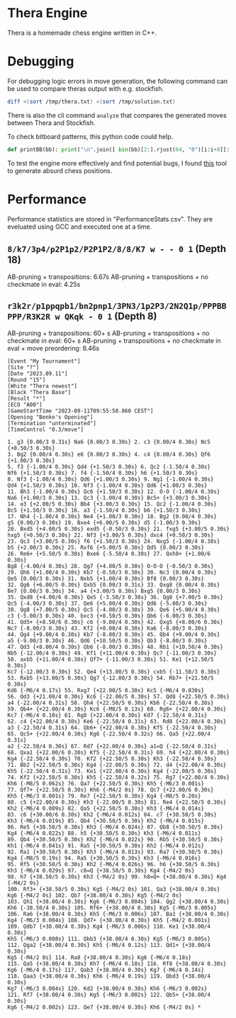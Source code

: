 # Thera Engine
Thera is a homemade chess engine written in C++.


# Debugging
For debugging logic errors in move generation, the following command can be used to compare theras output with e.g. stockfish.

``` bash
diff <(sort /tmp/thera.txt) <(sort /tmp/solution.txt)
```

There is also the cli command `analyze` that compares the generated moves between Thera and Stockfish.

To check bitboard patterns, this python code could help.

``` python
def printBB(bb): print("\n".join([ bin(bb)[2:].rjust(64, "0")[i:i+8][::-1] for i in range(0, 64, 8)]))
```

To test the engine more effectively and find potential bugs, I found [this](http://bernd.bplaced.net/fengenerator/fengenerator.html) tool to generate absurd chess positions.


# Performance
Performance statistics are stored in "PerformanceStats.csv". They are eveluated using GCC and executed one at a time.

## `8/k7/3p4/p2P1p2/P2P1P2/8/8/K7 w - - 0 1` (Depth 18)
AB-pruning + transpositions: 6.67s
AB-pruning + transpositions + no checkmate in eval: 4.25s

## `r3k2r/p1ppqpb1/bn2pnp1/3PN3/1p2P3/2N2Q1p/PPPBBPPP/R3K2R w QKqk - 0 1` (Depth 8)
AB-pruning + transpositions: 60+ s
AB-pruning + transpositions + no checkmate in eval: 60+ s
AB-pruning + transpositions + no checkmate in eval + move preordering: 8.46s

```pgn
[Event "My Tournament"]
[Site "?"]
[Date "2023.09.11"]
[Round "15"]
[White "Thera newest"]
[Black "Thera Base"]
[Result "*"]
[ECO "A00"]
[GameStartTime "2023-09-11T09:55:50.860 CEST"]
[Opening "Benko's Opening"]
[Termination "unterminated"]
[TimeControl "0.3/move"]

1. g3 {0.00/3 0.31s} Na6 {0.00/3 0.30s} 2. c3 {0.00/4 0.30s} Nc5 {+0.50/3 0.30s}
3. Bg2 {0.00/4 0.30s} e6 {0.00/3 0.30s} 4. c4 {0.00/4 0.30s} Qf6 {+1.00/3 0.30s}
5. f3 {-1.00/4 0.30s} Qd4 {+1.50/3 0.30s} 6. Qc2 {-1.50/4 0.30s}
Nf6 {+1.50/3 0.30s} 7. f4 {-1.50/4 0.30s} h6 {+1.50/3 0.30s}
8. Nf3 {-1.00/4 0.30s} Qd6 {+1.00/3 0.30s} 9. Ng1 {-1.00/4 0.30s}
Qd4 {+1.50/3 0.30s} 10. Nf3 {-1.00/4 0.30s} Qd6 {+1.00/3 0.30s}
11. Bh3 {-1.00/4 0.30s} Qc6 {+1.50/3 0.30s} 12. O-O {-1.00/4 0.30s}
Na6 {+1.00/3 0.30s} 13. Qc3 {-1.00/4 0.30s} Bc5+ {+3.00/3 0.30s}
14. e3 {+2.00/5 0.30s} Bb4 {+3.00/3 0.30s} 15. Qc2 {-1.00/4 0.30s}
Bc5 {+1.50/3 0.30s} 16. a3 {-1.50/4 0.30s} b6 {+1.50/3 0.30s}
17. Nh4 {-1.00/4 0.30s} Ne4 {+1.00/3 0.30s} 18. Bg2 {0.00/4 0.30s}
g5 {0.00/3 0.30s} 19. Bxe4 {+6.00/5 0.30s} d5 {-1.00/3 0.30s}
20. Bxd5 {+4.00/5 0.30s} exd5 {-0.50/3 0.30s} 21. fxg5 {+3.00/5 0.30s}
hxg5 {+0.50/3 0.30s} 22. Nf3 {+3.00/5 0.30s} dxc4 {+0.50/3 0.30s}
23. Qc3 {+3.00/5 0.30s} f6 {+1.50/3 0.30s} 24. Nxg5 {-1.00/4 0.30s}
b5 {+2.00/3 0.30s} 25. Rxf6 {+5.00/5 0.30s} Qd5 {0.00/3 0.30s}
26. Re6+ {+5.50/5 0.30s} Bxe6 {-5.50/4 0.30s} 27. Qxh8+ {+1.00/6 0.30s}
Bg8 {-4.00/4 0.30s} 28. Qg7 {+4.00/5 0.30s} O-O-O {-0.50/3 0.30s}
29. Qh6 {+1.00/4 0.30s} Kb7 {-0.50/3 0.30s} 30. Nc3 {0.00/4 0.30s}
Qe5 {0.00/3 0.30s} 31. Nxb5 {+1.00/4 0.30s} Bf8 {0.00/3 0.30s}
32. Qg6 {+6.00/5 0.30s} Qxb5 {0.00/3 0.31s} 33. Qxg8 {0.00/4 0.30s}
Be7 {0.00/3 0.30s} 34. a4 {+3.00/5 0.30s} Bxg5 {0.00/3 0.30s}
35. Qxd8 {+4.00/6 0.30s} Qe5 {-3.50/3 0.30s} 36. Qg8 {+7.00/5 0.30s}
Qc5 {-4.00/3 0.30s} 37. Qe6 {+5.00/4 0.30s} Qd6 {-5.00/3 0.30s}
38. Qg8 {+7.00/5 0.30s} Qc5 {-4.00/3 0.30s} 39. Qe6 {+5.00/4 0.30s}
c3 {-5.00/3 0.30s} 40. bxc3 {+8.50/5 0.30s} Qb6 {-6.00/3 0.30s}
41. Qd5+ {+8.50/6 0.30s} c6 {-9.00/4 0.30s} 42. Qxg5 {+8.00/6 0.30s}
Nc7 {-8.00/3 0.30s} 43. Kf2 {+8.00/4 0.30s} Ka6 {-8.00/3 0.30s}
44. Qg4 {+9.00/4 0.30s} Kb7 {-8.00/3 0.30s} 45. Qb4 {+9.00/4 0.30s}
a5 {-9.00/3 0.30s} 46. Qd6 {+10.50/5 0.30s} Qb3 {-8.00/3 0.30s}
47. Qd3 {+8.00/4 0.30s} Qb6 {-8.00/3 0.30s} 48. Rb1 {+10.50/4 0.30s}
Nb5 {-12.00/4 0.30s} 49. Kf1 {+11.00/4 0.30s} Qc7 {-11.00/3 0.30s}
50. axb5 {+11.00/4 0.30s} Qf7+ {-11.00/3 0.30s} 51. Ke1 {+12.50/5 0.30s}
Kc7 {-12.00/3 0.30s} 52. Qe4 {+13.00/5 0.30s} cxb5 {-11.50/3 0.30s}
53. Rxb5 {+13.00/5 0.30s} Qg7 {-12.00/3 0.30s} 54. Rb7+ {+21.50/5 0.30s}
Kd6 {-M6/4 0.17s} 55. Rxg7 {+22.00/5 0.30s} Kc5 {-M6/4 0.030s}
56. Qd3 {+21.00/4 0.30s} Kc6 {-22.00/5 0.30s} 57. Qd8 {+22.50/5 0.30s}
a4 {-22.00/4 0.31s} 58. Qh4 {+22.50/5 0.30s} Kb6 {-22.50/4 0.30s}
59. Qb4+ {+22.00/4 0.30s} Kc6 {-M8/5 0.13s} 60. Rg6+ {+22.00/4 0.30s}
Kc7 {-M6/4 0.10s} 61. Rg8 {+22.00/4 0.30s} Kd7 {-22.50/4 0.31s}
62. c4 {+22.00/4 0.30s} Ke6 {-22.50/4 0.31s} 63. Rd8 {+22.00/4 0.30s}
a3 {-22.50/4 0.31s} 64. Qb6+ {+22.00/4 0.30s} Kf5 {-22.50/4 0.30s}
65. Qc5+ {+22.00/4 0.30s} Kg6 {-22.50/4 0.32s} 66. Qa5 {+22.00/4 0.31s}
a2 {-22.50/4 0.30s} 67. Rd7 {+22.00/4 0.30s} a1=Q {-22.50/4 0.31s}
68. Qxa1 {+22.00/6 0.30s} Kf5 {-22.50/4 0.31s} 69. h4 {+22.00/4 0.30s}
Kg4 {-22.50/4 0.30s} 70. Kf2 {+22.50/5 0.30s} Kh3 {-22.50/4 0.30s}
71. Bb2 {+22.50/5 0.30s} Kg4 {-22.00/5 0.30s} 72. d4 {+22.00/4 0.30s}
Kh5 {-22.50/4 0.31s} 73. Ke1 {+22.00/4 0.30s} Kg4 {-22.00/5 0.30s}
74. Kf2 {+22.50/5 0.30s} Kh5 {-22.50/4 0.32s} 75. Rg7 {+22.00/4 0.30s}
Kh6 {-M8/5 0.062s} 76. Qa7 {+22.50/5 0.30s} Kh5 {-M6/3 0.001s}
77. Qf7+ {+22.50/5 0.30s} Kh6 {-M4/2 0s} 78. Qc7 {+22.00/6 0.30s}
Kh5 {-M6/3 0.001s} 79. Re7 {+22.50/5 0.30s} Kg4 {-M8/5 0.20s}
80. c5 {+22.00/4 0.30s} Kh3 {-22.00/5 0.30s} 81. Re4 {+22.50/5 0.30s}
Kh2 {-M6/4 0.009s} 82. Qa5 {+22.50/5 0.30s} Kh3 {-M6/4 0.014s}
83. c6 {+30.00/6 0.30s} Kh2 {-M6/4 0.012s} 84. c7 {+30.50/5 0.30s}
Kh3 {-M6/4 0.019s} 85. Qb4 {+30.50/5 0.30s} Kh2 {-M6/4 0.015s}
86. Re5 {+30.50/5 0.30s} Kh3 {-M6/4 0.024s} 87. Qb8 {+30.50/5 0.30s}
Kg4 {-M6/4 0.022s} 88. h5 {+30.50/5 0.30s} Kh3 {-M6/4 0.011s}
89. Qb4 {+30.50/5 0.30s} Kh2 {-M6/4 0.022s} 90. Rb5 {+30.50/5 0.30s}
Kh1 {-M6/4 0.041s} 91. Ra5 {+30.50/5 0.30s} Kh2 {-M6/4 0.012s}
92. Ra1 {+30.50/5 0.30s} Kh3 {-M6/4 0.013s} 93. Ra7 {+30.50/5 0.30s}
Kg4 {-M8/5 0.19s} 94. Ra5 {+30.50/5 0.30s} Kh3 {-M6/4 0.016s}
95. Rf5 {+30.50/5 0.30s} Kh2 {-M6/4 0.026s} 96. h6 {+30.50/5 0.30s}
Kh3 {-M6/4 0.029s} 97. c8=Q {+38.50/5 0.30s} Kg4 {-M4/2 0s}
98. h7 {+38.50/5 0.30s} Kh3 {-M4/2 0s} 99. h8=Q+ {+38.00/4 0.30s} Kg4 {-M4/2 0s}
100. Rf3+ {+38.50/5 0.30s} Kg5 {-M4/2 0s} 101. Qa3 {+38.00/4 0.30s}
Kg6 {-M4/2 0s} 102. Qb7 {+38.00/4 0.30s} Kg5 {-M4/2 0s}
103. Qh1 {+38.00/4 0.30s} Kg6 {-M6/3 0.004s} 104. Qg2 {+38.00/4 0.30s}
Kh6 {-38.50/4 0.30s} 105. Rf6+ {+38.00/4 0.30s} Kg5 {-M6/3 0.005s}
106. Ra6 {+38.00/4 0.30s} Kh5 {-M6/3 0.006s} 107. Ba1 {+38.00/4 0.30s}
Kg4 {-M6/3 0.004s} 108. Qd7+ {+38.00/4 0.30s} Kh5 {-M4/2 0.001s}
109. Qdb7 {+38.00/4 0.30s} Kg4 {-M6/3 0.006s} 110. Ke1 {+38.00/4 0.30s}
Kh5 {-M6/3 0.008s} 111. Qbb3 {+38.00/4 0.30s} Kg5 {-M6/3 0.005s}
112. Qga2 {+38.00/4 0.30s} Kh5 {-M6/4 0.12s} 113. Qd1+ {+38.00/4 0.30s}
Kg5 {-M4/2 0s} 114. Ra8 {+38.00/4 0.30s} Kg6 {-M6/4 0.18s}
115. Qa5 {+38.00/4 0.30s} Kh7 {-M6/4 0.18s} 116. Rf8 {+38.00/4 0.30s}
Kg6 {-M6/4 0.17s} 117. Qab3 {+38.00/4 0.30s} Kg7 {-M6/4 0.14s}
118. Qaa3 {+38.00/4 0.30s} Kh6 {-M6/4 0.19s} 119. Qbd3 {+38.00/4 0.30s}
Kg7 {-M6/3 0.004s} 120. Kd2 {+38.00/4 0.30s} Kh6 {-M6/3 0.002s}
121. Rf7 {+38.00/4 0.30s} Kg5 {-M6/3 0.002s} 122. Qb5+ {+38.00/4 0.30s}
Kg6 {-M4/2 0.002s} 123. Qe7 {+38.00/4 0.30s} Kh6 {-M4/2 0s} *

```